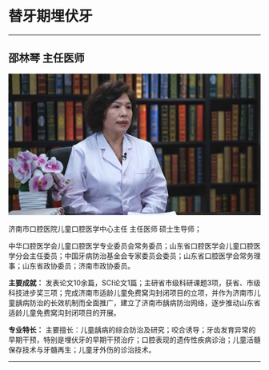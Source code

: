 # 替牙期埋伏牙

---

## 邵林琴 主任医师

![1679199947062](image/c02_084/1679199947062.png)

济南市口腔医院儿童口腔医学中心主任 主任医师 硕士生导师；

中华口腔医学会儿童口腔医学专业委员会常务委员；山东省口腔医学会儿童口腔医学分会主任委员；中国牙病防治基金会专家委员会委员；山东省口腔医学会常务理事；山东省政协委员；济南市政协委员。


**主要成就：** 发表论文10余篇，SCI论文1篇；主研省市级科研课题3项，获省、市级科技进步奖三项；完成济南市适龄儿童免费窝沟封闭项目的立项，并作为济南市儿童龋病防治的长效机制而全面推广，建立了济南市龋病防治网络，逐步推动山东省适龄儿童免费窝沟封闭项目的开展。


**专业特长：** 主要擅长：儿童龋病的综合防治及研究；咬合诱导；牙齿发育异常的早期干预，特别是埋伏牙的早期干预治疗；口腔表现的遗传性疾病诊治；儿童活髓保存技术与牙髓再生；儿童牙外伤的诊治技术。

---
